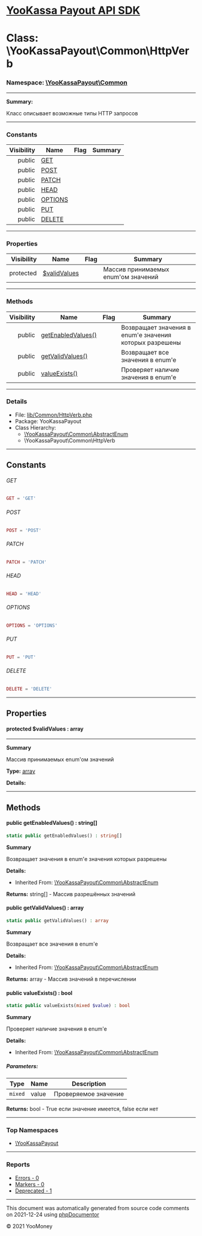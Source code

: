 # [YooKassa Payout API SDK](../home.md)

# Class: \YooKassaPayout\Common\HttpVerb
### Namespace: [\YooKassaPayout\Common](../namespaces/yookassapayout-common.md)
---
**Summary:**

Класс описывает возможные типы HTTP запросов

---
### Constants
| Visibility | Name | Flag | Summary |
| ----------:| ---- | ---- | ------- |
| public | [GET](../classes/YooKassaPayout-Common-HttpVerb.md#constant_GET) |  |  |
| public | [POST](../classes/YooKassaPayout-Common-HttpVerb.md#constant_POST) |  |  |
| public | [PATCH](../classes/YooKassaPayout-Common-HttpVerb.md#constant_PATCH) |  |  |
| public | [HEAD](../classes/YooKassaPayout-Common-HttpVerb.md#constant_HEAD) |  |  |
| public | [OPTIONS](../classes/YooKassaPayout-Common-HttpVerb.md#constant_OPTIONS) |  |  |
| public | [PUT](../classes/YooKassaPayout-Common-HttpVerb.md#constant_PUT) |  |  |
| public | [DELETE](../classes/YooKassaPayout-Common-HttpVerb.md#constant_DELETE) |  |  |
---
### Properties
| Visibility | Name | Flag | Summary |
| ----------:| ---- | ---- | ------- |
| protected | [$validValues](../classes/YooKassaPayout-Common-HttpVerb.md#property_validValues) |  | Массив принимаемых enum'ом значений |
---
### Methods
| Visibility | Name | Flag | Summary |
| ----------:| ---- | ---- | ------- |
| public | [getEnabledValues()](../classes/YooKassaPayout-Common-AbstractEnum.md#method_getEnabledValues) |  | Возвращает значения в enum'е значения которых разрешены |
| public | [getValidValues()](../classes/YooKassaPayout-Common-AbstractEnum.md#method_getValidValues) |  | Возвращает все значения в enum'e |
| public | [valueExists()](../classes/YooKassaPayout-Common-AbstractEnum.md#method_valueExists) |  | Проверяет наличие значения в enum'e |
---
### Details
* File: [lib/Common/HttpVerb.php](../../lib/Common/HttpVerb.php)
* Package: YooKassaPayout
* Class Hierarchy: 
  * [\YooKassaPayout\Common\AbstractEnum](../classes/YooKassaPayout-Common-AbstractEnum.md)
  * \YooKassaPayout\Common\HttpVerb
---
## Constants
<a name="constant_GET" class="anchor"></a>
###### GET
```php
GET = 'GET'
```


<a name="constant_POST" class="anchor"></a>
###### POST
```php
POST = 'POST'
```


<a name="constant_PATCH" class="anchor"></a>
###### PATCH
```php
PATCH = 'PATCH'
```


<a name="constant_HEAD" class="anchor"></a>
###### HEAD
```php
HEAD = 'HEAD'
```


<a name="constant_OPTIONS" class="anchor"></a>
###### OPTIONS
```php
OPTIONS = 'OPTIONS'
```


<a name="constant_PUT" class="anchor"></a>
###### PUT
```php
PUT = 'PUT'
```


<a name="constant_DELETE" class="anchor"></a>
###### DELETE
```php
DELETE = 'DELETE'
```


---
## Properties
<a name="property_validValues"></a>
#### protected $validValues : array
---
**Summary**

Массив принимаемых enum'ом значений

**Type:** <a href="../array"><abbr title="array">array</abbr></a>

**Details:**



---
## Methods
<a name="method_getEnabledValues" class="anchor"></a>
#### public getEnabledValues() : string[]

```php
static public getEnabledValues() : string[]
```

**Summary**

Возвращает значения в enum'е значения которых разрешены

**Details:**
* Inherited From: [\YooKassaPayout\Common\AbstractEnum](../classes/YooKassaPayout-Common-AbstractEnum.md)

**Returns:** string[] - Массив разрешённых значений


<a name="method_getValidValues" class="anchor"></a>
#### public getValidValues() : array

```php
static public getValidValues() : array
```

**Summary**

Возвращает все значения в enum'e

**Details:**
* Inherited From: [\YooKassaPayout\Common\AbstractEnum](../classes/YooKassaPayout-Common-AbstractEnum.md)

**Returns:** array - Массив значений в перечислении


<a name="method_valueExists" class="anchor"></a>
#### public valueExists() : bool

```php
static public valueExists(mixed $value) : bool
```

**Summary**

Проверяет наличие значения в enum'e

**Details:**
* Inherited From: [\YooKassaPayout\Common\AbstractEnum](../classes/YooKassaPayout-Common-AbstractEnum.md)
##### Parameters:
| Type | Name | Description |
| ---- | ---- | ----------- |
| <code lang="php">mixed</code> | value  | Проверяемое значение |

**Returns:** bool - True если значение имеется, false если нет



---

### Top Namespaces

* [\YooKassaPayout](../namespaces/yookassapayout.md)

---

### Reports
* [Errors - 0](../reports/errors.md)
* [Markers - 0](../reports/markers.md)
* [Deprecated - 1](../reports/deprecated.md)

---

This document was automatically generated from source code comments on 2021-12-24 using [phpDocumentor](http://www.phpdoc.org/)

&copy; 2021 YooMoney